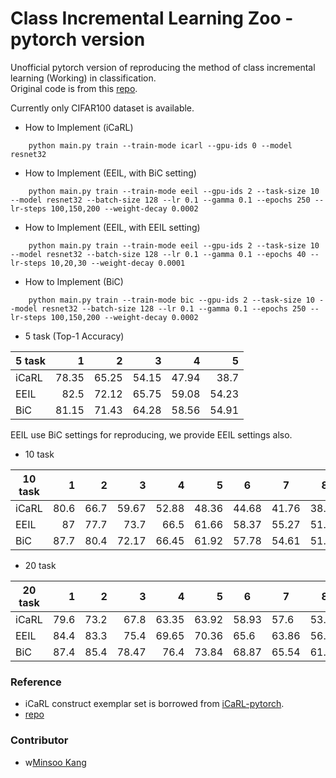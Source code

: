 # Class Incremental Learning Zoo - pytorch version
Unofficial pytorch version of reproducing the method of class incremental learning (Working) in classification. </br>
Original code is from this [repo](https://github.com/3neutronstar/CIL-Zoo). </br>

Currently only CIFAR100 dataset is available.

- How to Implement (iCaRL)
```
    python main.py train --train-mode icarl --gpu-ids 0 --model resnet32
```

- How to Implement (EEIL, with BiC setting)
```
    python main.py train --train-mode eeil --gpu-ids 2 --task-size 10 --model resnet32 --batch-size 128 --lr 0.1 --gamma 0.1 --epochs 250 --lr-steps 100,150,200 --weight-decay 0.0002
```

- How to Implement (EEIL, with EEIL setting)
```
    python main.py train --train-mode eeil --gpu-ids 2 --task-size 10 --model resnet32 --batch-size 128 --lr 0.1 --gamma 0.1 --epochs 40 --lr-steps 10,20,30 --weight-decay 0.0001
```

- How to Implement (BiC)
```
    python main.py train --train-mode bic --gpu-ids 2 --task-size 10 --model resnet32 --batch-size 128 --lr 0.1 --gamma 0.1 --epochs 250 --lr-steps 100,150,200 --weight-decay 0.0002
```

- 5 task (Top-1 Accuracy)

| 5 task |    1 |     2 |     3 |     4 |     5 |
|--------|-----:|------:|------:|------:|------:|
| iCaRL  | 78.35| 65.25 | 54.15 | 47.94 | 38.7  |
| EEIL   | 82.5 | 72.12 | 65.75 | 59.08 | 54.23 |
| BiC    | 81.15| 71.43 | 64.28 | 58.56 | 54.91 |

EEIL use BiC settings for reproducing, we provide EEIL settings also.</br>
- 10 task

| 10 task |  1 |    2 |    3 |    4 |     5 | 6     | 7     | 8     | 9     | 10    |
|---------|---:|-----:|-----:|-----:|------:|-------|-------|-------|-------|-------|
| iCaRL   |80.6| 66.7 | 59.67|52.88 | 48.36 | 44.68 | 41.76 | 38.19 | 36.03 | 33.19 |
| EEIL    | 87 | 77.7 | 73.7 | 66.5 | 61.66 | 58.37 | 55.27 | 51.21 | 48.59 | 45.47 |
| BiC     |87.7| 80.4 | 72.17| 66.45 | 61.92 | 57.78 | 54.61 | 51.4 | 50.28 | 47.78 |
- 20 task

| 20 task |    1 |    2 |    3 |     4 |     5 | 6    | 7     | 8    | 9     | 10   | 11    | 12    | 13    | 14    | 15    | 16    | 17    | 18    | 19    | 20    |
|---------|-----:|-----:|-----:|------:|------:|------|-------|------|-------|------|-------|-------|-------|-------|-------|-------|-------|-------|-------|-------|
| iCaRL   | 79.6	|73.2	|67.8|	63.35	|63.92	|58.93|	57.6|	53.9|	50.51|	49	|47.22|	42.97|	41.46|	38.04|	32.43|	30.28|	27.13|	25.53	|23.06|	20|
| EEIL    | 84.4 | 83.3 | 75.4 | 69.65 | 70.36 | 65.6 | 63.86 | 56.8 | 54.29 | 52.3 | 50.42 | 48.32 | 47.95 | 45.39 | 43.12 | 42.81 | 40.58 | 40.46 | 39.65 | 36.12 |
| BiC     | 87.4 | 85.4 | 78.47| 76.4|73.84|68.87|65.54|61.68|57.67|54.8|53|50.68|51.21|49.62|48.77|45.76|45.29|43.67|41.27|39.64|


### Reference
- iCaRL construct exemplar set is borrowed from [iCaRL-pytorch](https://github.com/DRSAD/iCaRL/blob/master/iCaRL.py).
- [repo](https://github.com/3neutronstar/CIL-Zoo)

### Contributor
- w[Minsoo Kang](https://github.com/3neutronstar)
